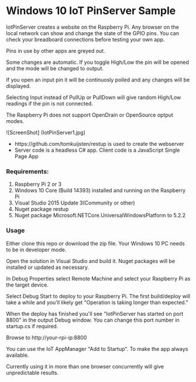 # Windows 10 IoT PinServer Sample

IotPinServer creates a website on the Raspberry Pi.   Any browser on the local network can show and change the state of the GPIO pins.   You can check your breadboard connections before testing your own app.   

Pins in use by other apps are greyed out. 

Some changes are automatic. If you toggle High/Low the pin will be opened and the mode will be changed to output.  

If you open an input pin it will be continuosly polled and any changes will be displayed.   

Selecting Input instead of PullUp or PullDown will give random High/Low readings if the pin is not connected.

The Raspberry Pi does not support OpenDrain or OpenSource optput modes.

![ScreenShot] (IotPinServer1.jpg)

<ul>
    <li>https://github.com/tomkuijsten/restup is used to create the webserver</li>
    <li>Server code is a headless C# app. Client code is a JavaScript Single Page App</li>
</ul>

### Requirements:
<ol>
    <li>Raspberry Pi 2 or 3</li>
    <li>Windows 10 Core (Build 14393) installed and running on the Raspberry Pi</li>
    <li>Visual Studio 2015 Update 3(Community or other)</li>
    <li>Nuget package restup</li>
    <li> Nuget package Microsoft.NETCore.UniversalWindowsPlatform to 5.2.2</li>
</ol>

### Usage
Either clone this repo or download the zip file.   Your Windows 10 PC needs to be in developer mode.

Open the solution in Visual Studio and build it.   Nuget packages will be installed or updated as necessary.

In Debug Properties select Remote Machine and select your Raspberry Pi as the target device.

Select Debug Start to deploy to your Raspberry Pi.   The first build/deploy will take a while and you'll likely get "Operation is taking longer than expected."

When the deploy has finished you'll see "IotPinServer has started on port 8800" in the output Debug window.   You can change this port number in startup.cs if required.

Browse to http://your-rpi-ip:8800        

You can use the IoT AppManager "Add to Startup". To make the app always available.

Currently using it in more than one browser concurrently will give unpredictable results. 
